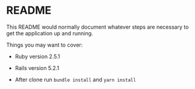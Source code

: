 # README

This README would normally document whatever steps are necessary to get the
application up and running.

Things you may want to cover:

* Ruby version 2.5.1

* Rails version 5.2.1

* After clone run `bundle install` and `yarn install` 
